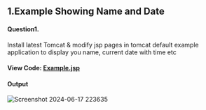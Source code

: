 ## 1.Example Showing Name and Date 

#### Question1.
Install latest Tomcat & modify jsp pages in tomcat default example application to display you name, current date with time etc

#### View Code: [Example.jsp](https://github.com/Alan0602/COOLMINDS/blob/main/ASSIGNMENT3/TomcatExample/src/main/webapps/1.Example.jsp)

#### Output
![Screenshot 2024-06-17 223635](https://github.com/Alan0602/COOLMINDS/assets/100459334/b212ba29-e4aa-4f94-b32b-d9186a70ec80)
